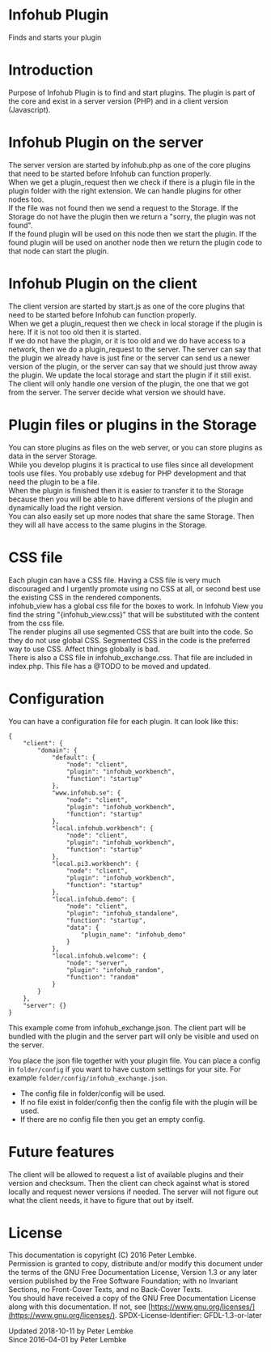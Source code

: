 # Infohub Plugin
Finds and starts your plugin  

# Introduction
Purpose of Infohub Plugin is to find and start plugins. The plugin is part of the core and exist in a server version (PHP) and in a client version (Javascript).  

# Infohub Plugin on the server
The server version are started by infohub.php as one of the core plugins that need to be started before Infohub can function properly.  
When we get a plugin_request then we check if there is a plugin file in the plugin folder with the right extension. We can handle plugins for other nodes too.  
If the file was not found then we send a request to the Storage. If the Storage do not have the plugin then we return a "sorry, the plugin was not found".  
If the found plugin will be used on this node then we start the plugin. If the found plugin will be used on another node then we return the plugin code to that node can start the plugin.  

# Infohub Plugin on the client
The client version are started by start.js as one of the core plugins that need to be started before Infohub can function properly.  
When we get a plugin_request then we check in local storage if the plugin is here. If it is not too old then it is started.  
If we do not have the plugin, or it is too old and we do have access to a network, then we do a plugin_request to the server. The server can say that the plugin we already have is just fine or the server can send us a newer version of the plugin, or the server can say that we should just throw away the plugin. We update the local storage and start the plugin if it still exist.  
The client will only handle one version of the plugin, the one that we got from the server. The server decide what version we should have.  

# Plugin files or plugins in the Storage
You can store plugins as files on the web server, or you can store plugins as data in the server Storage.  
While you develop plugins it is practical to use files since all development tools use files. You probably use xdebug for PHP development and that need the plugin to be a file.  
When the plugin is finished then it is easier to transfer it to the Storage because then you will be able to have different versions of the plugin and dynamically load the right version.  
You can also easily set up more nodes that share the same Storage. Then they will all have access to the same plugins in the Storage.  

# CSS file
Each plugin can have a CSS file. Having a CSS file is very much discouraged and I urgently promote using no CSS at all, or second best use the existing CSS in the rendered components.  
infohub_view has a global css file for the boxes to work. In Infohub View you find the string "{infohub_view.css}" that will be substituted with the content from the css file.  
The render plugins all use segmented CSS that are built into the code. So they do not use global CSS. Segmented CSS in the code is the preferred way to use CSS. Affect things globally is bad.  
There is also a CSS file in infohub_exchange.css. That file are included in index.php. This file has a @TODO to be moved and updated.  

# Configuration
You can have a configuration file for each plugin. It can look like this:

```
{
    "client": {
        "domain": {
            "default": {
                "node": "client",
                "plugin": "infohub_workbench",
                "function": "startup"
            },
            "www.infohub.se": {
                "node": "client",
                "plugin": "infohub_workbench",
                "function": "startup"
            },
            "local.infohub.workbench": {
                "node": "client",
                "plugin": "infohub_workbench",
                "function": "startup"
            },
            "local.pi3.workbench": {
                "node": "client",
                "plugin": "infohub_workbench",
                "function": "startup"
            },
            "local.infohub.demo": {
                "node": "client",
                "plugin": "infohub_standalone",
                "function": "startup",
                "data": {
                    "plugin_name": "infohub_demo"
                }
            },
            "local.infohub.welcome": {
                "node": "server",
                "plugin": "infohub_random",
                "function": "random"
            }
        }
    },
    "server": {}
}
```

This example come from infohub_exchange.json. The client part will be bundled with the plugin and the server part will only be visible and used on the server.

You place the json file together with your plugin file.
You can place a config in `folder/config` if you want to have custom settings for your site. For example `folder/config/infohub_exchange.json`.

* The config file in folder/config will be used. 
* If no file exist in folder/config then the config file with the plugin will be used.
* If there are no config file then you get an empty config.

# Future features
The client will be allowed to request a list of available plugins and their version and checksum. Then the client can check against what is stored locally and request newer versions if needed. The server will not figure out what the client needs, it have to figure that out by itself.  

# License
This documentation is copyright (C) 2016 Peter Lembke.  
Permission is granted to copy, distribute and/or modify this document under the terms of the GNU Free Documentation License, Version 1.3 or any later version published by the Free Software Foundation; with no Invariant Sections, no Front-Cover Texts, and no Back-Cover Texts.  
You should have received a copy of the GNU Free Documentation License along with this documentation. If not, see [https://www.gnu.org/licenses/](https://www.gnu.org/licenses/).  SPDX-License-Identifier: GFDL-1.3-or-later  

Updated 2018-10-11 by Peter Lembke  
Since 2016-04-01 by Peter Lembke  
